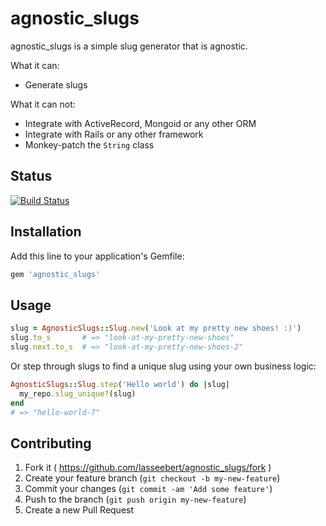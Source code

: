 # agnostic_slugs

agnostic_slugs is a simple slug generator that is agnostic.

What it can:
* Generate slugs

What it can not:
* Integrate with ActiveRecord, Mongoid or any other ORM
* Integrate with Rails or any other framework
* Monkey-patch the `String` class

## Status

[![Build Status](http://ci.lasseebert.dk/lasseebert/agnostic_slugs/badge)](http://ci.lasseebert.dk/lasseebert/agnostic_slugs)

## Installation

Add this line to your application's Gemfile:

```ruby
gem 'agnostic_slugs'
```

## Usage

```ruby
slug = AgnosticSlugs::Slug.new('Look at my pretty new shoes! :)')
slug.to_s       # => "look-at-my-pretty-new-shoes"
slug.next.to_s  # => "look-at-my-pretty-new-shoes-2"
```

Or step through slugs to find a unique slug using your own business logic:

```ruby
AgnosticSlugs::Slug.step('Hello world') do |slug|
  my_repo.slug_unique?(slug)
end
# => "hello-world-7"
```


## Contributing

1. Fork it ( https://github.com/lasseebert/agnostic_slugs/fork )
2. Create your feature branch (`git checkout -b my-new-feature`)
3. Commit your changes (`git commit -am 'Add some feature'`)
4. Push to the branch (`git push origin my-new-feature`)
5. Create a new Pull Request
